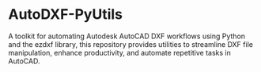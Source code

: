 # AutoDXF-PyUtils
A toolkit for automating Autodesk AutoCAD DXF workflows using Python and the ezdxf library, this repository provides utilities to streamline DXF file manipulation, enhance productivity, and automate repetitive tasks in AutoCAD.
